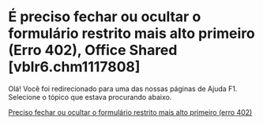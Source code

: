 
# É preciso fechar ou ocultar o formulário restrito mais alto primeiro (Erro 402), Office Shared [vblr6.chm1117808]

Olá! Você foi redirecionado para uma das nossas páginas de Ajuda F1. Selecione o tópico que estava procurando abaixo.

[Preciso fechar ou ocultar o formulário restrito mais alto primeiro (erro 402)](http://msdn.microsoft.com/library/cba9d4b4-f8d9-0ba5-340f-38bd16cc59d7%28Office.15%29.aspx)
